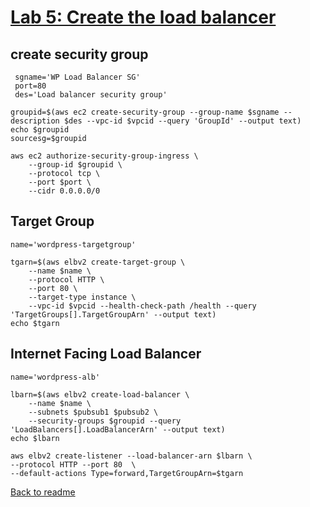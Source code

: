 # [Lab 5: Create the load balancer](https://catalog.us-east-1.prod.workshops.aws/workshops/3de93ad5-ebbe-4258-b977-b45cdfe661f1/en-US/application/lab5)
## create security group
```
 sgname='WP Load Balancer SG'
 port=80
 des='Load balancer security group'
```
```
groupid=$(aws ec2 create-security-group --group-name $sgname --description $des --vpc-id $vpcid --query 'GroupId' --output text)
echo $groupid
sourcesg=$groupid

aws ec2 authorize-security-group-ingress \
    --group-id $groupid \
    --protocol tcp \
    --port $port \
    --cidr 0.0.0.0/0
```


## Target Group

```
name='wordpress-targetgroup'
```

```
tgarn=$(aws elbv2 create-target-group \
    --name $name \
    --protocol HTTP \
    --port 80 \
    --target-type instance \
    --vpc-id $vpcid --health-check-path /health --query 'TargetGroups[].TargetGroupArn' --output text)
echo $tgarn
```
## Internet Facing Load Balancer 

```
name='wordpress-alb'

```


```
lbarn=$(aws elbv2 create-load-balancer \
    --name $name \
    --subnets $pubsub1 $pubsub2 \
    --security-groups $groupid --query 'LoadBalancers[].LoadBalancerArn' --output text)
echo $lbarn
```

```
aws elbv2 create-listener --load-balancer-arn $lbarn \
--protocol HTTP --port 80  \
--default-actions Type=forward,TargetGroupArn=$tgarn

```


[Back to readme](readme.md)
